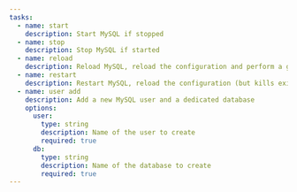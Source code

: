 ```yaml
---
tasks:
  - name: start
    description: Start MySQL if stopped
  - name: stop
    description: Stop MySQL if started
  - name: reload
    description: Reload MySQL, reload the configuration and perform a graceful restart
  - name: restart
    description: Restart MySQL, reload the configuration (but kills existing connection)
  - name: user add
    description: Add a new MySQL user and a dedicated database
    options:
      user: 
        type: string
        description: Name of the user to create
        required: true
      db: 
        type: string
        description: Name of the database to create
        required: true
---
```

